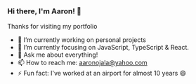 ### Hi there, I'm Aaron! 👋
Thanks for visiting my portfolio


- 🔭 I’m currently working on personal projects
- 🌱 I’m currently focusing on JavaScript, TypeScript & React.
- 💬 Ask me about everything!
- 📫 How to reach me: aaronojala@yahoo.com
- ⚡ Fun fact: I've worked at an airport for almost 10 years 😄

<!--
**aaronojala/aaronojala** is a ✨ _special_ ✨ repository because its `README.md` (this file) appears on your GitHub profile.

Here are some ideas to get you started:

- 🔭 I’m currently working on personal and school projects
- 🌱 I’m currently learning JavaScript, Node.js, React & MySQL
- 👯 I’m looking to collaborate on ...
- 🤔 I’m looking for help with ...
- 💬 Ask me about everything!
- 📫 How to reach me: aaronojala@yahoo.com
- 😄 Pronouns: ...
- ⚡ Fun fact: I've worked at an airport for almost 10 years 😄
-->
